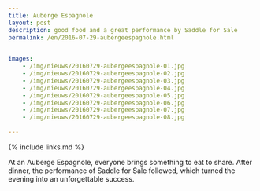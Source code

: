 ```yaml
---
title: Auberge Espagnole
layout: post
description: good food and a great performance by Saddle for Sale
permalink: /en/2016-07-29-aubergeespagnole.html

    
images: 
    - /img/nieuws/20160729-aubergeespagnole-01.jpg
    - /img/nieuws/20160729-aubergeespagnole-02.jpg
    - /img/nieuws/20160729-aubergeespagnole-03.jpg
    - /img/nieuws/20160729-aubergeespagnole-04.jpg
    - /img/nieuws/20160729-aubergeespagnole-05.jpg
    - /img/nieuws/20160729-aubergeespagnole-06.jpg
    - /img/nieuws/20160729-aubergeespagnole-07.jpg
    - /img/nieuws/20160729-aubergeespagnole-08.jpg
    
---
```


{% include links.md %}

At an Auberge Espagnole, everyone brings something to eat to share. After dinner, the performance of Saddle for Sale followed, which turned the evening into an unforgettable success.



